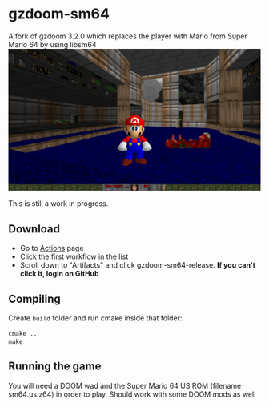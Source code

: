 # gzdoom-sm64
A fork of gzdoom 3.2.0 which replaces the player with Mario from Super Mario 64 by using libsm64
![Mario in GZDoom](screenshot.png)

This is still a work in progress.

## Download
* Go to [Actions](https://github.com/headshot2017/gzdoom-sm64/actions) page
* Click the first workflow in the list
* Scroll down to "Artifacts" and click gzdoom-sm64-release. **If you can't click it, login on GitHub**

## Compiling
Create `build` folder and run cmake inside that folder:
```
cmake ..
make
```

## Running the game
You will need a DOOM wad and the Super Mario 64 US ROM (filename sm64.us.z64) in order to play. Should work with some DOOM mods as well
